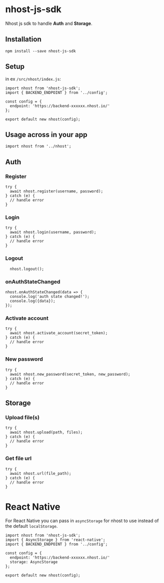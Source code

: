 # nhost-js-sdk

Nhost js sdk to handle **Auth** and **Storage**.

## Installation

`npm install --save nhost-js-sdk`


## Setup

in ex `/src/nhost/index.js`:

```
import nhost from 'nhost-js-sdk';
import { BACKEND_ENDPOINT } from '../config';

const config = {
  endpoint: 'https://backend-xxxxxx.nhost.io/'
};

export default new nhost(config);
```


## Usage across in your app

`import nhost from '../nhost';`


## Auth

### Register

```
try {
  await nhost.register(username, password);
} catch (e) {
  // handle error
}
```

### Login

```
try {
  await nhost.login(username, password);
} catch (e) {
  // handle error
}
```

### Logout

```
  nhost.logout();
```

### onAuthStateChanged

```
nhost.onAuthStateChanged(data => {
  console.log('auth state changed!');
  console.log({data});
});
```


### Activate account

```
try {
  await nhost.activate_account(secret_token);
} catch (e) {
  // handle error
}
```


### New password

```
try {
  await nhost.new_password(secret_token, new_password);
} catch (e) {
  // handle error
}
```

## Storage

### Upload file(s)

```
try {
  await nhost.upload(path, files);
} catch (e) {
  // handle error
}
```


### Get file url

```
try {
  await nhost.url(file_path);
} catch (e) {
  // handle error
}
```


# React Native

For React Native you can pass in `asyncStorage` for nhost to use instead of the default `localStorage`.

```
import nhost from 'nhost-js-sdk';
import { AsyncStorage } from 'react-native';
import { BACKEND_ENDPOINT } from '../config';

const config = {
  endpoint: 'https://backend-xxxxxx.nhost.io/'
  storage: AsyncStorage
};

export default new nhost(config);
```
